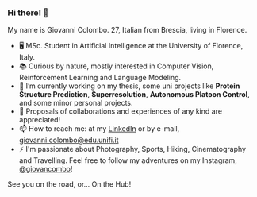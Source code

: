 ### Hi there! 👋

My name is Giovanni Colombo. 27, Italian from Brescia, living in Florence.

- 🖥️ MSc. Student in Artificial Intelligence at the University of Florence, Italy.
- 📚 Curious by nature, mostly interested in Computer Vision, Reinforcement Learning and Language Modeling.
- 🔭 I’m currently working on my thesis, some uni projects like **Protein Structure Prediction**, **Superresolution**, **Autonomous Platoon Control**, and some minor personal projects.
- 🚀 Proposals of collaborations and experiences of any kind are appreciated!
- 📫 How to reach me: at my [LinkedIn](https://www.linkedin.com/in/datacolombo/) or by e-mail, giovanni.colombo@edu.unifi.it
- ⚡ I'm passionate about Photography, Sports, Hiking, Cinematography and Travelling. Feel free to follow my adventures on my Instagram, [@giovancombo](https://www.instagram.com/giovancombo/)!

See you on the road, or... On the Hub!
